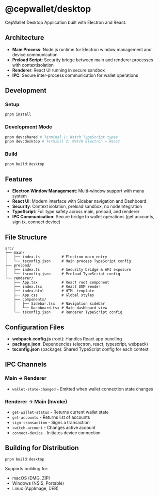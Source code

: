# @cepwallet/desktop

CepWallet Desktop Application built with Electron and React.

## Architecture

- **Main Process**: Node.js runtime for Electron window management and device communication
- **Preload Script**: Security bridge between main and renderer processes with contextIsolation
- **Renderer**: React UI running in secure sandbox
- **IPC**: Secure inter-process communication for wallet operations

## Development

### Setup

```bash
pnpm install
```

### Development Mode

```bash
pnpm dev:shared # Terminal 1: Watch TypeScript types
pnpm dev:desktop # Terminal 2: Watch Electron + React
```

### Build

```bash
pnpm build:desktop
```

## Features

- **Electron Window Management**: Multi-window support with menu system
- **React UI**: Modern interface with Sidebar navigation and Dashboard
- **Security**: Context isolation, preload sandbox, no nodeIntegration
- **TypeScript**: Full type safety across main, preload, and renderer
- **IPC Communication**: Secure bridge to wallet operations (get accounts, sign tx, connect device)

## File Structure

```
src/
├── main/
│   ├── index.ts          # Electron main entry
│   └── tsconfig.json     # Main process TypeScript config
├── preload/
│   ├── index.ts          # Security bridge & API exposure
│   └── tsconfig.json     # Preload TypeScript config
└── renderer/
    ├── App.tsx           # React root component
    ├── index.tsx         # React DOM render
    ├── index.html        # HTML template
    ├── App.css           # Global styles
    ├── components/
    │   ├── Sidebar.tsx   # Navigation sidebar
    │   └── Dashboard.tsx # Main dashboard view
    └── tsconfig.json     # Renderer TypeScript config
```

## Configuration Files

- **webpack.config.js** (root): Handles React app bundling
- **package.json**: Dependencies (electron, react, typescript, webpack)
- **tsconfig.json** (package): Shared TypeScript config for each context

## IPC Channels

### Main → Renderer
- `wallet-state-changed` - Emitted when wallet connection state changes

### Renderer → Main (Invoke)
- `get-wallet-status` - Returns current wallet state
- `get-accounts` - Returns list of accounts
- `sign-transaction` - Signs a transaction
- `switch-account` - Changes active account
- `connect-device` - Initiates device connection

## Building for Distribution

```bash
pnpm build:desktop
```

Supports building for:
- macOS (DMG, ZIP)
- Windows (NSIS, Portable)
- Linux (AppImage, DEB)
